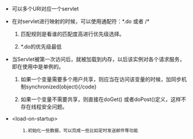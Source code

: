 * 可以多个URl对应一个servlet

* 在对servlet进行映射的时候，可以使用通配符：\*.do 或者 /\*

  1. 匹配规则是看谁的匹配度高进行优先级选择。

  2. \*.do的优先级最低

* 当Servlet被第一次访问后，就被加载到内存，以后该实例对各个请求服务，即在使用中是单例的。

  1. 如果一个变量需要多个用户共享，则应当在访问该变量的时候，加同步机制synchronized\(object\){/code}

  2. 如果一个变量不需要共享，则直接在doGet\(\) 或者doPost\(\)定义，这样不存在线程安全问题。

* &lt;load-on-startup&gt;

          1.初始化一些数据，可以完成一些比如定时发送邮件等功能

 



